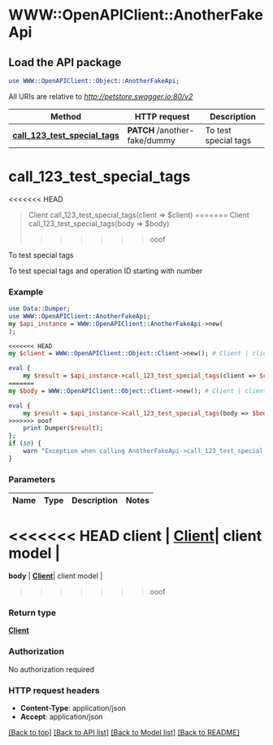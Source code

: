 # WWW::OpenAPIClient::AnotherFakeApi

## Load the API package
```perl
use WWW::OpenAPIClient::Object::AnotherFakeApi;
```

All URIs are relative to *http://petstore.swagger.io:80/v2*

Method | HTTP request | Description
------------- | ------------- | -------------
[**call_123_test_special_tags**](AnotherFakeApi.md#call_123_test_special_tags) | **PATCH** /another-fake/dummy | To test special tags


# **call_123_test_special_tags**
<<<<<<< HEAD
> Client call_123_test_special_tags(client => $client)
=======
> Client call_123_test_special_tags(body => $body)
>>>>>>> ooof

To test special tags

To test special tags and operation ID starting with number

### Example 
```perl
use Data::Dumper;
use WWW::OpenAPIClient::AnotherFakeApi;
my $api_instance = WWW::OpenAPIClient::AnotherFakeApi->new(
);

<<<<<<< HEAD
my $client = WWW::OpenAPIClient::Object::Client->new(); # Client | client model

eval { 
    my $result = $api_instance->call_123_test_special_tags(client => $client);
=======
my $body = WWW::OpenAPIClient::Object::Client->new(); # Client | client model

eval { 
    my $result = $api_instance->call_123_test_special_tags(body => $body);
>>>>>>> ooof
    print Dumper($result);
};
if ($@) {
    warn "Exception when calling AnotherFakeApi->call_123_test_special_tags: $@\n";
}
```

### Parameters

Name | Type | Description  | Notes
------------- | ------------- | ------------- | -------------
<<<<<<< HEAD
 **client** | [**Client**](Client.md)| client model | 
=======
 **body** | [**Client**](Client.md)| client model | 
>>>>>>> ooof

### Return type

[**Client**](Client.md)

### Authorization

No authorization required

### HTTP request headers

 - **Content-Type**: application/json
 - **Accept**: application/json

[[Back to top]](#) [[Back to API list]](../README.md#documentation-for-api-endpoints) [[Back to Model list]](../README.md#documentation-for-models) [[Back to README]](../README.md)

